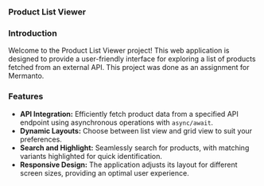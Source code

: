 ### Product List Viewer

### Introduction

Welcome to the Product List Viewer project! This web application is designed to provide a user-friendly interface for exploring a list of products fetched from an external API. This project was done as an assignment for Mermanto.

### Features

- **API Integration:** Efficiently fetch product data from a specified API endpoint using asynchronous operations with `async/await`.
- **Dynamic Layouts:** Choose between list view and grid view to suit your preferences.
- **Search and Highlight:** Seamlessly search for products, with matching variants highlighted for quick identification.
- **Responsive Design:** The application adjusts its layout for different screen sizes, providing an optimal user experience.


